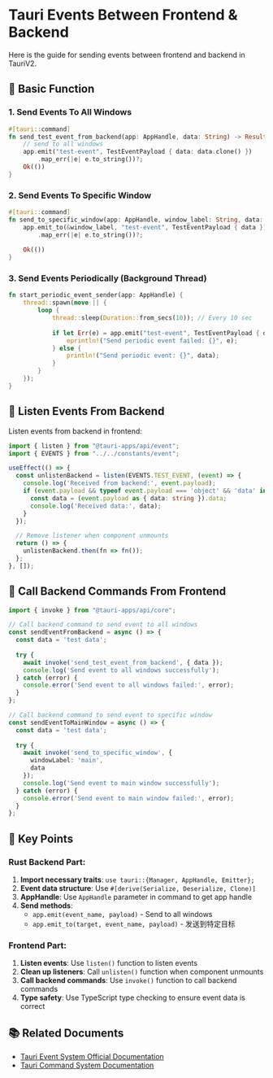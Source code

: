 # Tauri Events Between Frontend & Backend

Here is the guide for sending events between frontend and backend in TauriV2.

## 🚀 Basic Function

### 1. Send Events To All Windows
```rust
#[tauri::command]
fn send_test_event_from_backend(app: AppHandle, data: String) -> Result<(), String> {
    // send to all windows
    app.emit("test-event", TestEventPayload { data: data.clone() })
        .map_err(|e| e.to_string())?;
    Ok(())
}
```

### 2. Send Events To Specific Window
```rust
#[tauri::command]
fn send_to_specific_window(app: AppHandle, window_label: String, data: String) -> Result<(), String> {
    app.emit_to(&window_label, "test-event", TestEventPayload { data })
        .map_err(|e| e.to_string())?;
    
    Ok(())
}
```

### 3. Send Events Periodically (Background Thread)
```rust
fn start_periodic_event_sender(app: AppHandle) {    
    thread::spawn(move || {
        loop {
            thread::sleep(Duration::from_secs(10)); // Every 10 sec
            
            if let Err(e) = app.emit("test-event", TestEventPayload { data: data.clone() }) {
                eprintln!("Send periodic event failed: {}", e);
            } else {
                println!("Send periodic event: {}", data);
            }            
        }
    });
}
```

## 📱 Listen Events From Backend

Listen events from backend in frontend:

```typescript
import { listen } from "@tauri-apps/api/event";
import { EVENTS } from "../../constants/event";

useEffect(() => {
  const unlistenBackend = listen(EVENTS.TEST_EVENT, (event) => {
    console.log('Received from backend:', event.payload);
    if (event.payload && typeof event.payload === 'object' && 'data' in event.payload) {
      const data = (event.payload as { data: string }).data;
      console.log('Received data:', data);
    }
  });

  // Remove listener when component unmounts
  return () => {
    unlistenBackend.then(fn => fn());
  };
}, []);
```

## 🔧 Call Backend Commands From Frontend

```typescript
import { invoke } from "@tauri-apps/api/core";

// Call backend command to send event to all windows
const sendEventFromBackend = async () => {
  const data = 'test data';
  
  try {
    await invoke('send_test_event_from_backend', { data });
    console.log('Send event to all windows successfully');
  } catch (error) {
    console.error('Send event to all windows failed:', error);
  }
};

// Call backend command to send event to specific window
const sendEventToMainWindow = async () => {
  const data = 'test data';
  
  try {
    await invoke('send_to_specific_window', { 
      windowLabel: 'main', 
      data
    });
    console.log('Send event to main window successfully');
  } catch (error) {
    console.error('Send event to main window failed:', error);
  }
};
```

## 🎯 Key Points

### Rust Backend Part:
1. **Import necessary traits**: `use tauri::{Manager, AppHandle, Emitter};`
2. **Event data structure**: Use `#[derive(Serialize, Deserialize, Clone)]`
3. **AppHandle**: Use `AppHandle` parameter in command to get app handle
4. **Send methods**:
   - `app.emit(event_name, payload)` - Send to all windows
   - `app.emit_to(target, event_name, payload)` - 发送到特定目标

### Frontend Part:
1. **Listen events**: Use `listen()` function to listen events
2. **Clean up listeners**: Call `unlisten()` function when component unmounts
3. **Call backend commands**: Use `invoke()` function to call backend commands
4. **Type safety**: Use TypeScript type checking to ensure event data is correct

## 📚 Related Documents

- [Tauri Event System Official Documentation](https://tauri.app/zh-cn/reference/javascript/api/namespaceevent/)
- [Tauri Command System Documentation](https://tauri.app/develop/calling-rust/)